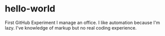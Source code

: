 # hello-world
First GitHub Experiment
I manage an office. I like automation because I'm lazy. I've knowledge of markup but no real coding experience. 
